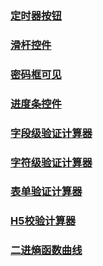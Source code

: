 ### [定时器按钮](https://xiaohanh.github.io/spa/02-time/index.html)
### [滑杆控件](https://xiaohanh.github.io/spa/03-sliderbar/index.html)
### [密码框可见](https://xiaohanh.github.io/spa/04-password/index.html)
### [进度条控件](https://xiaohanh.github.io/spa/05-progressbar/index.html)
### [字段级验证计算器](https://xiaohanh.github.io/spa/01-datacheck-field/index.html)

### [字符级验证计算器](https://xiaohanh.github.io/spa/01-datacheck-character/index.html)


### [表单验证计算器](https://xiaohanh.github.io/spa/01-datacheck-form/index.html)

### [H5校验计算器](https://xiaohanh.github.io/spa/01-datacheck-h5/index.html)
### [二进熵函数曲线](https://xiaohanh.github.io/spa/06-third-echarts/index.html)
